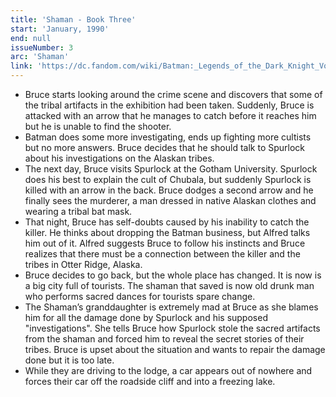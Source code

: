 ```yaml
---
title: 'Shaman - Book Three'
start: 'January, 1990'
end: null
issueNumber: 3
arc: 'Shaman'
link: 'https://dc.fandom.com/wiki/Batman:_Legends_of_the_Dark_Knight_Vol_1_3'
---
```


- Bruce starts looking around the crime scene and discovers that some of the tribal artifacts in the exhibition had been taken. Suddenly, Bruce is attacked with an arrow that he manages to catch before it reaches him but he is unable to find the shooter.
- Batman does some more investigating, ends up fighting more cultists but no more answers. Bruce decides that he should talk to Spurlock about his investigations on the Alaskan tribes.
- The next day, Bruce visits Spurlock at the Gotham University. Spurlock does his best to explain the cult of Chubala, but suddenly Spurlock is killed with an arrow in the back. Bruce dodges a second arrow and he finally sees the murderer, a man dressed in native Alaskan clothes and wearing a tribal bat mask.
- That night, Bruce has self-doubts caused by his inability to catch the killer. He thinks about dropping the Batman business, but Alfred talks him out of it. Alfred suggests Bruce to follow his instincts and Bruce realizes that there must be a connection between the killer and the tribes in Otter Ridge, Alaska.
- Bruce decides to go back, but the whole place has changed. It is now is a big city full of tourists. The shaman that saved is now old drunk man who performs sacred dances for tourists spare change.
- The Shaman’s granddaughter is extremely mad at Bruce as she blames him for all the damage done by Spurlock and his supposed "investigations". She tells Bruce how Spurlock stole the sacred artifacts from the shaman and forced him to reveal the secret stories of their tribes. Bruce is upset about the situation and wants to repair the damage done but it is too late.
- While they are driving to the lodge, a car appears out of nowhere and forces their car off the roadside cliff and into a freezing lake.
